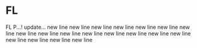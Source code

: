 # FL
FL P...! 
update... new line
new line
new line
new line
new line
new line
new line
new line
new line
new line
new line
new line
new line
new line
new line
new line
new line
new line
new line
